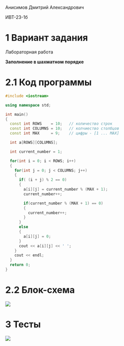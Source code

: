Анисимов Дмитрий Александрович

ИВТ-23-1б

# 1 Вариант задания

Лабораторная работа

**Заполнение в шахматном порядке**

# 2.1 Код программы

```c++
#include <iostream>

using namespace std;

int main()
{
  const int ROWS    = 10;   // количество строк
  const int COLUMNS = 10;   // колчиество столбцов
  const int MAX     = 9;    // цифры - [1 ... MAX]

  int a[ROWS][COLUMNS];

  int current_number = 1;

  for(int i = 0; i < ROWS; i++)
  {
    for(int j = 0; j < COLUMNS; j++)
    {
      if( (i + j) % 2 == 0)
      {
        a[i][j] = current_number % (MAX + 1);
        current_number++;

        if(current_number % (MAX + 1) == 0)
        {
          current_number++;
        }
      }
      else
      {
        a[i][j] = 0;
      }
      cout << a[i][j] << ' ';
    }
    cout << endl;
  }
  return 0;
}
```

# 2.2 Блок-схема

<image src="block_diagram.png">

# 3 Тесты

<image src="test.png">
